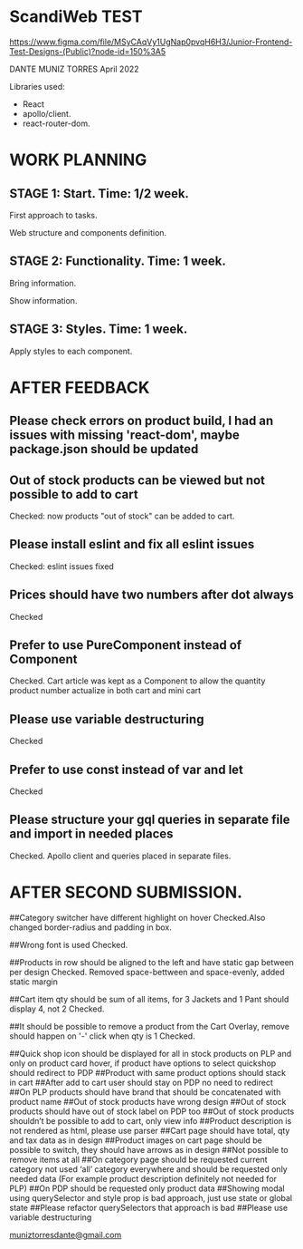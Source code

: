 # ScandiWeb TEST

https://www.figma.com/file/MSyCAqVy1UgNap0pvqH6H3/Junior-Frontend-Test-Designs-(Public)?node-id=150%3A5

DANTE MUNIZ TORRES
April 2022

Libraries used:
- React
- apollo/client.
- react-router-dom.

# WORK PLANNING 

## STAGE 1: Start. Time: 1/2 week.

First approach to tasks.

Web structure and components definition.


## STAGE 2: Functionality. Time: 1 week.

Bring information.

Show information.


## STAGE 3: Styles. Time: 1 week.

Apply styles to each component.


# AFTER FEEDBACK

## Please check errors on product build, I had an issues with missing 'react-dom', maybe package.json should be updated

## Out of stock products can be viewed but not possible to add to cart
Checked: now products "out of stock" can be added to cart.

## Please install eslint and fix all eslint issues
Checked: eslint issues fixed

## Prices should have two numbers after dot always
Checked

## Prefer to use PureComponent instead of Component
Checked. Cart article was kept as a Component to allow the quantity product number actualize in both cart and mini cart

## Please use variable destructuring
Checked

## Prefer to use const instead of var and let
Checked

## Please structure your gql queries in separate file and import in needed places
Checked. Apollo client and queries placed in separate files.



# AFTER SECOND SUBMISSION.

##Category switcher have different highlight on hover
Checked.Also changed border-radius and padding in box.

##Wrong font is used
Checked.

##Products in row should be aligned to the left and have static gap between per design
Checked. Removed space-bettween and space-evenly, added static margin

##Cart item qty should be sum of all items, for 3 Jackets and 1 Pant should display 4, not 2
Checked.

##It should be possible to remove a product from the Cart Overlay, remove should happen on '-' click when qty is 1
Checked.

##Quick shop icon should be displayed for all in stock products on PLP and only on product card hover, if product have options to select quickshop should redirect to PDP
##Product with same product options should stack in cart
##After add to cart user should stay on PDP no need to redirect
##On PLP products should have brand that should be concatenated with product name
##Out of stock products have wrong design
##Out of stock products should have out of stock label on PDP too
##Out of stock products shouldn’t be possible to add to cart, only view info
##Product description is not rendered as html, please use parser
##Cart page should have total, qty and tax data as in design
##Product images on cart page should be possible to switch, they should have arrows as in design
##Not possible to remove items at all
##On category page should be requested current category not used ‘all’ category everywhere and should be requested only needed data (For example product description definitely not needed for PLP)
##On PDP should be requested only product data
##Showing modal using querySelector and style prop is bad approach, just use state or global state
##Please refactor querySelectors that approach is bad
##Please use variable destructuring







muniztorresdante@gmail.com
